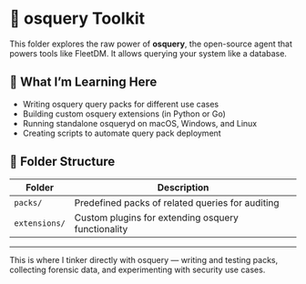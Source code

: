# 🧠 osquery Toolkit

This folder explores the raw power of **osquery**, the open-source agent that powers tools like FleetDM. It allows querying your system like a database.

## 🎯 What I’m Learning Here

- Writing osquery query packs for different use cases
- Building custom osquery extensions (in Python or Go)
- Running standalone osqueryd on macOS, Windows, and Linux
- Creating scripts to automate query pack deployment

## 📁 Folder Structure

| Folder       | Description                                        |
|--------------|----------------------------------------------------|
| `packs/`     | Predefined packs of related queries for auditing   |
| `extensions/`| Custom plugins for extending osquery functionality |

---

This is where I tinker directly with osquery — writing and testing packs, collecting forensic data, and experimenting with security use cases.
